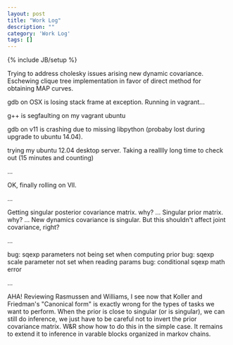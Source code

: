 ```yaml
---
layout: post
title: "Work Log"
description: ""
category: 'Work Log'
tags: []
---
```

{% include JB/setup %}

Trying to address cholesky issues arising new dynamic covariance.  Eschewing clique tree implementation in favor of direct method for obtaining MAP curves.

gdb on OSX is losing stack frame at exception.  Running in vagrant...

g++ is segfaulting on my vagrant ubuntu

gdb on v11 is crashing due to missing libpython (probaby lost during upgrade to ubuntu 14.04).  

trying my ubuntu 12.04 desktop server.  Taking a realllly long time to check out (15 minutes and counting)

...

OK, finally rolling on Vll.  

...

Getting singular posterior covariance matrix.  why?  ... Singular prior matrix.  why? ...  New dynamics covariance is singular.  But this shouldn't affect joint covariance, right?

...

bug: sqexp parameters not being set when computing prior
bug: sqexp scale parameter not set when reading params
bug: conditional sqexp math error

...

AHA!  Reviewing Rasmussen and Williams, I see now that Koller and Friedman's "Canonical form" is exactly wrong for the types of tasks we want to perform.  When the prior is close to singular (or is singular), we can still do inference, we just have to be careful not to invert the prior covariance matrix.  W&R show how to do this in the simple case.  It remains to extend it to inference in varable blocks organized in markov chains.  



